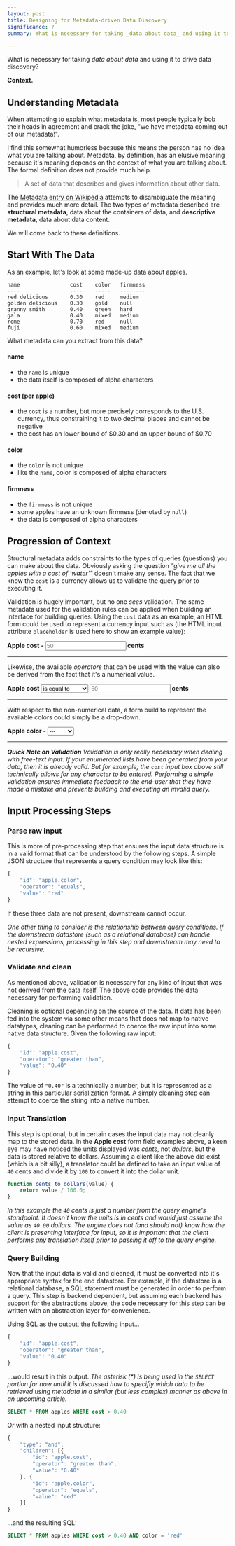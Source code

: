 ```yaml
---
layout: post
title: Designing for Metadata-driven Data Discovery
significance: 7
summary: What is necessary for taking _data about data_ and using it to drive data discovery? Context.

---
```


What is necessary for taking _data about data_ and using it to drive data discovery?

**Context.**

## Understanding Metadata

When attempting to explain what metadata is, most people typically bob their heads in agreement and crack the joke, "we have metadata coming out of our metadata!".

I find this somewhat humorless because this means the person has no idea what you are talking about. Metadata, by definition, has an elusive meaning because it's meaning depends on the context of what you are talking about. The formal definition does not provide much help.

> A set of data that describes and gives information about other data.

The [Metadata entry on Wikipedia](http://en.wikipedia.org/wiki/Metadata) attempts to disambiguate the meaning and provides much more detail. The two types of metadata described are **structural metadata**, data about the containers of data, and **descriptive metadata**, data about data content.

We will come back to these definitions.

## Start With The Data

As an example, let's look at some made-up data about apples.

```
name				cost	color	firmness
----				----	-----	--------
red delicious		0.30	red		medium
golden delicious	0.30	gold	null
granny smith		0.40	green	hard
gala				0.40	mixed	medium
rome				0.70	red		null
fuji				0.60	mixed	medium
```

What metadata can you extract from this data?

#### name

- the `name` is unique
- the data itself is composed of alpha characters

#### cost (per apple)

- the `cost` is a number, but more precisely corresponds to the U.S. currency, thus constraining it to two decimal places and cannot be negative
- the cost has an lower bound of $0.30 and an upper bound of $0.70

#### color

- the `color` is not unique
- like the `name`, color is composed of alpha characters

#### firmness

- the `firmness` is not unique
- some apples have an unknown firmness (denoted by `null`)
- the data is composed of alpha characters

## Progression of Context

Structural metadata adds constraints to the types of queries (questions) you can make about the data. Obviously asking the question  _"give me all the apples with a cost of 'water'"_ doesn't make any sense. The fact that we know the `cost` is a currency allows us to validate the query prior to executing it.

Validation is hugely important, but no one _sees_ validation. The same metadata used for the validation rules can be applied when building an interface for building queries. Using the `cost` data as an example, an HTML form could be used to represent a currency input such as (the HTML input attribute `placeholder` is used here to show an example value):

<strong>Apple cost - <input name=cost placeholder="50"> cents</strong>

---

Likewise, the available _operators_ that can be used with the value can also be derived from the fact that it's a numerical value.

<strong>
	Apple cost
	<select name=cost-operator>
	<option value=exact>is equal to</option>
	<option value=gt>is greater than</option>
	<option value=lt>is less than</option>
	</select>
	<input name=cost placeholder="50"> cents
</strong>

---

With respect to the non-numerical data, a form build to represent the available colors could simply be a drop-down.

<strong>Apple color -
	<select name=color>
		<option>---</option>
		<option value=red>Red</option>
		<option value=green>Green</option>
		<option value=gold>Gold</option>
		<option value=mixed>Mixed</option>
	</select>
</strong>

---

_**Quick Note on Validation** Validation is only really necessary when dealing with free-text input. If your enumerated lists have been generated from your data, then it is already valid. But for example, the `cost` input box above still technically allows for any character to be entered. Performing a simple validation ensures immediate feedback to the end-user that they have made a mistake and prevents building and executing an invalid query._

## Input Processing Steps

### Parse raw input
This is more of pre-processing step that ensures the input data structure is in a valid format that can be understood by the following steps. A simple JSON structure that represents a query condition may look like this:

```javascript
{
	"id": "apple.color",
	"operator": "equals",
	"value": "red"
}
```

If these three data are not present, downstream cannot occur.

_One other thing to consider is the relationship between query conditions. If the downstream datastore (such as a relational database) can handle nested expressions, processing in this step and downstream may need to be recursive._

### Validate and clean
As mentioned above, validation is necessary for any kind of input that was not derived from the data itself. The above code provides the data necessary for performing validation.

Cleaning is optional depending on the source of the data. If data has been fed into the system via some other means that does not map to native datatypes, cleaning can be performed to coerce the raw input into some native data structure. Given the following raw input:

```javascript
{
	"id": "apple.cost",
	"operator": "greater than",
	"value": "0.40"
}
```

The value of `"0.40"` is a technically a number, but it is represented as a string in this particular serialization format. A simply cleaning step can attempt to coerce the string into a native number.

### Input Translation

This step is optional, but in certain cases the input data may not cleanly map to the stored data. In the **Apple cost** form field examples above, a keen eye may have noticed the units displayed was _cents_, not _dollars_, but the data is stored relative to dollars. Assuming a client like the above did exist (which is a bit silly), a translator could be defined to take an input value of `40` cents and divide it by `100` to convert it into the dollar unit.

```javascript
function cents_to_dollars(value) {
	return value / 100.0;
}
```

_In this example the `40` cents is just a number from the query engine's standpoint. It doesn't know the units is in cents and would just assume the value as `40.00` dollars. The engine does not (and should not) know how the client is presenting interface for input, so it is important that the client performs any translation itself prior to passing it off to the query engine._

### Query Building

Now that the input data is valid and cleaned, it must be converted into it's appropriate syntax for the end datastore. For example, if the datastore is a relational database, a SQL statement must be generated in order to perform a query. This step is backend dependent, but assuming each backend has support for the abstractions above, the code necessary for this step can be written with an abstraction layer for convenience.

Using SQL as the output, the following input...

```javascript
{
	"id": "apple.cost",
	"operator": "greater than",
	"value": "0.40"
}
```

...would result in this output. _The asterisk (*) is being used in the `SELECT` portion for now until it is discussed how to specifiy which data to be retrieved using metadata in a similar (but less complex) manner as above in an upcoming article._

```sql
SELECT * FROM apples WHERE cost > 0.40
```

Or with a nested input structure:

```javascript
{
	"type": "and",
	"children": [{
		"id": "apple.cost",
		"operator": "greater than",
		"value": "0.40"
	}, {
		"id": "apple.color",
		"operator": "equals",
		"value": "red"
	}]
}
```
...and the resulting SQL:

```sql
SELECT * FROM apples WHERE cost > 0.40 AND color = 'red'
```
